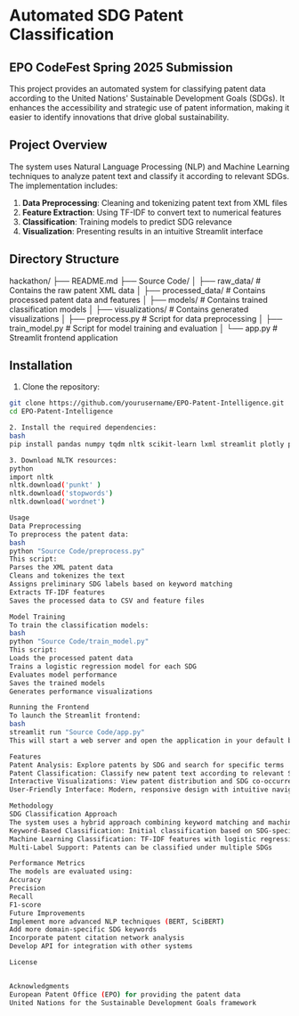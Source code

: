 # Automated SDG Patent Classification

## EPO CodeFest Spring 2025 Submission

This project provides an automated system for classifying patent data according to the United Nations' Sustainable Development Goals (SDGs). It enhances the accessibility and strategic use of patent information, making it easier to identify innovations that drive global sustainability.

## Project Overview

The system uses Natural Language Processing (NLP) and Machine Learning techniques to analyze patent text and classify it according to relevant SDGs. The implementation includes:

1. **Data Preprocessing**: Cleaning and tokenizing patent text from XML files
2. **Feature Extraction**: Using TF-IDF to convert text to numerical features
3. **Classification**: Training models to predict SDG relevance
4. **Visualization**: Presenting results in an intuitive Streamlit interface

## Directory Structure

hackathon/
├── README.md
├── Source Code/
│   ├── raw_data/           # Contains the raw patent XML data
│   ├── processed_data/     # Contains processed patent data and features
│   ├── models/             # Contains trained classification models
│   ├── visualizations/     # Contains generated visualizations
│   ├── preprocess.py       # Script for data preprocessing
│   ├── train_model.py      # Script for model training and evaluation
│   └── app.py              # Streamlit frontend application

## Installation

1. Clone the repository:
```bash
git clone https://github.com/yourusername/EPO-Patent-Intelligence.git
cd EPO-Patent-Intelligence

2. Install the required dependencies:
bash
pip install pandas numpy tqdm nltk scikit-learn lxml streamlit plotly pillow

3. Download NLTK resources:
python
import nltk
nltk.download('punkt' )
nltk.download('stopwords')
nltk.download('wordnet')

Usage
Data Preprocessing
To preprocess the patent data:
bash
python "Source Code/preprocess.py"
This script:
Parses the XML patent data
Cleans and tokenizes the text
Assigns preliminary SDG labels based on keyword matching
Extracts TF-IDF features
Saves the processed data to CSV and feature files

Model Training
To train the classification models:
bash
python "Source Code/train_model.py"
This script:
Loads the processed patent data
Trains a logistic regression model for each SDG
Evaluates model performance
Saves the trained models
Generates performance visualizations

Running the Frontend
To launch the Streamlit frontend:
bash
streamlit run "Source Code/app.py"
This will start a web server and open the application in your default browser.

Features
Patent Analysis: Explore patents by SDG and search for specific terms
Patent Classification: Classify new patent text according to relevant SDGs
Interactive Visualizations: View patent distribution and SDG co-occurrence patterns
User-Friendly Interface: Modern, responsive design with intuitive navigation

Methodology
SDG Classification Approach
The system uses a hybrid approach combining keyword matching and machine learning:
Keyword-Based Classification: Initial classification based on SDG-specific keywords
Machine Learning Classification: TF-IDF features with logistic regression models
Multi-Label Support: Patents can be classified under multiple SDGs

Performance Metrics
The models are evaluated using:
Accuracy
Precision
Recall
F1-score
Future Improvements
Implement more advanced NLP techniques (BERT, SciBERT)
Add more domain-specific SDG keywords
Incorporate patent citation network analysis
Develop API for integration with other systems

License


Acknowledgments
European Patent Office (EPO) for providing the patent data
United Nations for the Sustainable Development Goals framework